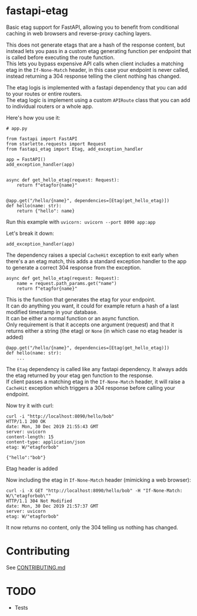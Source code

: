 # fastapi-etag

Basic etag support for FastAPI, allowing you to benefit from conditional caching in web browsers and reverse-proxy caching layers.

This does not generate etags that are a hash of the response content, but instead lets you pass in a custom etag generating function per endpoint that is called before executing the route function.  
This lets you bypass expensive API calls when client includes a matching etag in the `If-None-Match` header, in this case your endpoint is never called, instead returning a 304 response telling the client nothing has changed.

The etag logis is implemented with a fastapi dependency that you can add to your routes or entire routers.  
The etag logic is implement using a custom `APIRoute` class that you can add to individual routers or a whole app.  

Here's how you use it:

```python3
# app.py

from fastapi import FastAPI
from starlette.requests import Request
from fastapi_etag import Etag, add_exception_handler

app = FastAPI()
add_exception_handler(app)


async def get_hello_etag(request: Request):
    return f"etagfor{name}"


@app.get("/hello/{name}", dependencies=[Etag(get_hello_etag)])
def hello(name: str):
    return {"hello": name}

```

Run this example with `uvicorn: uvicorn --port 8090 app:app`

Let's break it down:

```python3
add_exception_handler(app)
```

The dependency raises a special `CacheHit` exception to exit early when there's a an etag match, this adds a standard exception handler to the app to generate a correct 304 response from the exception.

```python3
async def get_hello_etag(request: Request):
    name = request.path_params.get("name")
    return f"etagfor{name}"
```

This is the function that generates the etag for your endpoint.  
It can do anything you want, it could for example return a hash of a last modified timestamp in your database.  
It can be either a normal function or an async function.  
Only requirement is that it accepts one argument (request) and that it returns either a string (the etag) or `None` (in which case no etag header is added)


```python3
@app.get("/hello/{name}", dependencies=[Etag(get_hello_etag)])
def hello(name: str):
	...
```

The `Etag` dependency is called like any fastapi dependency.
It always adds the etag returned by your etag gen function to the response.  
If client passes a matching etag in the `If-None-Match` header, it will raise a `CacheHit` exception which triggers a 304 response before calling your endpoint.


Now try it with curl:

```
curl -i "http://localhost:8090/hello/bob"
HTTP/1.1 200 OK
date: Mon, 30 Dec 2019 21:55:43 GMT
server: uvicorn
content-length: 15
content-type: application/json
etag: W/"etagforbob"

{"hello":"bob"}
```

Etag header is added

Now including the etag in `If-None-Match` header (mimicking a web browser):

```
curl -i -X GET "http://localhost:8090/hello/bob" -H "If-None-Match: W/\"etagforbob\""
HTTP/1.1 304 Not Modified
date: Mon, 30 Dec 2019 21:57:37 GMT
server: uvicorn
etag: W/"etagforbob"
```

It now returns no content, only the 304 telling us nothing has changed.


# Contributing

See [CONTRIBUTING.md](CONTRIBUTING.md)


# TODO

* Tests
